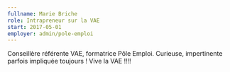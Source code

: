 ```yaml
---
fullname: Marie Briche
role: Intrapreneur sur la VAE
start: 2017-05-01
employer: admin/pole-emploi
---
```

Conseillère référente VAE, formatrice Pôle Emploi. Curieuse, impertinente parfois impliquée toujours ! Vive la VAE !!!!